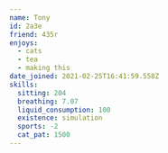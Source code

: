 ```yaml
---
name: Tony
id: 2a3e
friend: 435r
enjoys:
  - cats
  - tea
  - making this
date_joined: 2021-02-25T16:41:59.558Z
skills:
  sitting: 204
  breathing: 7.07
  liquid_consumption: 100
  existence: simulation
  sports: -2
  cat_pat: 1500
---
```

